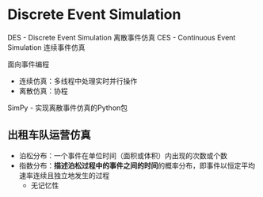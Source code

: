# Discrete Event Simulation

DES - Discrete Event Simulation 离散事件仿真
CES - Continuous Event Simulation 连续事件仿真

面向事件编程
* 连续仿真：多线程中处理实时并行操作
* 离散仿真：协程

SimPy - 实现离散事件仿真的Python包

## 出租车队运营仿真

* 泊松分布：一个事件在单位时间（面积或体积）内出现的次数或个数
* 指数分布：**描述泊松过程中的事件之间的时间**的概率分布，即事件以恒定平均速率连续且独立地发生的过程
  * 无记忆性